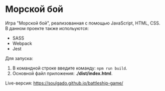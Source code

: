 # Морской бой

Игра "Морской бой", реализованная с помощью JavaScript, HTML, CSS. В данном проекте также испольуются:
- SASS
- Webpack
- Jest

Для запуска: 
1) В командной строке введите команду: ```npm run build```.
2) Основной файл приложения: **./dist/index.html**.

Live-версия: https://soulgado.github.io/battleship-game/
